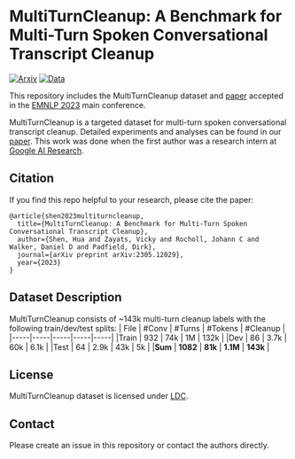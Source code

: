 
# MultiTurnCleanup: A Benchmark for Multi-Turn Spoken Conversational Transcript Cleanup

[![Arxiv](https://img.shields.io/badge/Arxiv-2304.01002-blue)](https://arxiv.org/pdf/2304.01002.pdf)
[![Data](https://img.shields.io/badge/Data-.tsv-red)](https://github.com/huashen218/MultiTurnCleanup)

This repository includes the MultiTurnCleanup dataset and [paper](https://arxiv.org/abs/2305.12029) accepted in the [EMNLP 2023](https://2023.emnlp.org/program/) main conference.

MultiTurnCleanup is a targeted dataset for multi-turn spoken conversational transcript cleanup. 
Detailed experiments and analyses can be found in our [paper](https://hua-shen.org/assets/files/google_multi_turn_cleanup.pdf). This work was done when the first author was a research intern at [Google AI Research](https://research.google/).



## Citation
If you find this repo helpful to your research, please cite the paper:

```
@article{shen2023multiturncleanup,
  title={MultiTurnCleanup: A Benchmark for Multi-Turn Spoken Conversational Transcript Cleanup},
  author={Shen, Hua and Zayats, Vicky and Rocholl, Johann C and Walker, Daniel D and Padfield, Dirk},
  journal={arXiv preprint arXiv:2305.12029},
  year={2023}
}
```

## Dataset Description
MultiTurnCleanup consists of ~143k multi-turn cleanup labels with the following train/dev/test splits:
| File      | #Conv   |  #Turns   |   #Tokens   |  #Cleanup  |
|-----|-----|-----|-----|-----|
|Train | 932 | 74k   |  1M  |  132k  |
|Dev  |  86 |  3.7k  | 60k   | 6.1k   |
|Test | 64 | 2.9k   |  43k  |  5k  |
|**Sum** | **1082** | **81k**   |  **1.1M**  |  **143k**  |





## License
MultiTurnCleanup dataset is licensed under [LDC](https://www.ldc.upenn.edu/data-management/using/licensing).



## Contact

Please create an issue in this repository or contact the authors directly.





<!-- 

Each CSV file consists of original question (SQuAD-v2) and disfluent question (Disfl-QA) in the following format:
```
{ 
  "squad_v2_id":
  {
    "original": Original question from SQuAD-v2,
    "disfluent": Disfluent question from Disfl-QA
  }, ...
}
```
**Note**: The `squad_v2_id` corresponds to the unique  `data.paragraphs.qas.id` in SQuAD-v2 development set.  

Here's an example from the dataset:
```json
 {
  "56ddde6b9a695914005b9628": {
    "original": "In what country is Normandy located?",
    "disfluent": "In what country is Norse found no wait Normandy not Norse?"
  },
  "56ddde6b9a695914005b9629": {
    "original": "When were the Normans in Normandy?",
    "disfluent": "From which countries no tell me when were the Normans in Normandy?"
  },
  "56ddde6b9a695914005b962a": {
    "original": "From which countries did the Norse originate?",
    "disfluent": "From which Norse leader I mean countries did the Norse originate?"
  },
  "56ddde6b9a695914005b962b": {
    "original": "Who was the Norse leader?",
    "disfluent": "When I mean Who was the Norse leader?"
  },
  "56ddde6b9a695914005b962c": {
    "original": "What century did the Normans first gain their separate identity?",
    "disfluent": "When no what century did the Normans first gain their separate identity?"
  },
 }
``` -->
